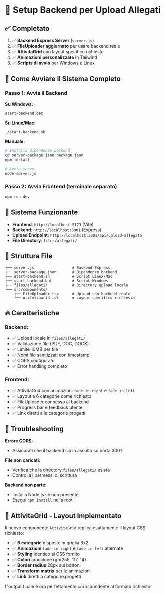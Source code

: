 # 🚀 Setup Backend per Upload Allegati

## ✅ **Completato**

1. ✅ **Backend Express Server** (`server.js`)
2. ✅ **FileUploader aggiornato** per usare backend reale  
3. ✅ **AttivitaGrid** con layout specifico richiesto
4. ✅ **Animazioni personalizzate** in Tailwind
5. ✅ **Scripts di avvio** per Windows e Linux

## 🔧 **Come Avviare il Sistema Completo**

### **Passo 1: Avvia il Backend**

**Su Windows:**
```bash
start-backend.bat
```

**Su Linux/Mac:**
```bash
./start-backend.sh
```

**Manuale:**
```bash
# Installa dipendenze backend
cp server-package.json package.json
npm install

# Avvia server
node server.js
```

### **Passo 2: Avvia Frontend** (terminale separato)
```bash
npm run dev
```

## 🎯 **Sistema Funzionante**

- **Frontend**: `http://localhost:5173` (Vite)
- **Backend**: `http://localhost:3001` (Express)
- **Upload Endpoint**: `http://localhost:3001/api/upload-allegato`
- **File Directory**: `files/allegati/`

## 📁 **Struttura File**

```
├── server.js                 # Backend Express
├── server-package.json       # Dipendenze backend
├── start-backend.sh          # Script Linux/Mac
├── start-backend.bat         # Script Windows
├── files/allegati/           # Directory upload locale
└── src/components/
    ├── FileUploader.tsx      # Upload con backend reale
    └── AttivitaGrid.tsx      # Layout specifico richiesto
```

## 🔥 **Caratteristiche**

### **Backend:**
- ✅ Upload locale in `files/allegati/`
- ✅ Validazione file (PDF, DOC, DOCX)
- ✅ Limite 10MB per file
- ✅ Nomi file sanitizzati con timestamp
- ✅ CORS configurato
- ✅ Error handling completo

### **Frontend:**
- ✅ AttivitaGrid con animazioni `fade-in-right` e `fade-in-left`
- ✅ Layout a 6 categorie come richiesto
- ✅ FileUploader connesso al backend
- ✅ Progress bar e feedback utente
- ✅ Link diretti alle categorie progetti

## 🐛 **Troubleshooting**

**Errore CORS:**
- Assicurati che il backend sia in ascolto su porta 3001

**File non caricati:**
- Verifica che la directory `files/allegati/` esista
- Controlla i permessi di scrittura

**Backend non parte:**
- Installa Node.js se non presente
- Esegui `npm install` nella root

## 🎨 **AttivitaGrid - Layout Implementato**

Il nuovo componente `AttivitaGrid` replica esattamente il layout CSS richiesto:

- ✅ **6 categorie** disposte in griglia 3x2
- ✅ **Animazioni** `fade-in-right` e `fade-in-left` alternate
- ✅ **Styling** identico al CSS fornito
- ✅ **Colori** arancione rgb(255, 117, 14)
- ✅ **Border radius** 28px sui bottoni
- ✅ **Transform matrix** per le animazioni
- ✅ **Link** diretti a categorie progetti

L'output finale è ora perfettamente corrispondente al formato richiesto!
